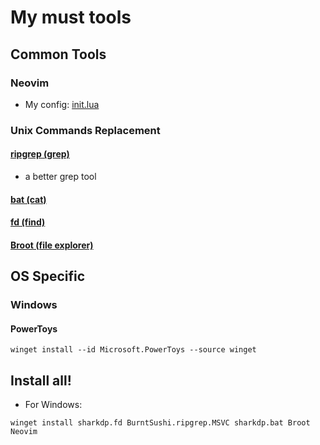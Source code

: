 # My must tools
## Common Tools

### Neovim
- My config: [init.lua](https://github.com/T1mberland/init.lua)

### Unix Commands Replacement
#### [ripgrep (grep)](https://github.com/BurntSushi/ripgrep)
- a better grep tool

#### [bat (cat)](https://github.com/sharkdp/bat)

#### [fd (find)](https://github.com/sharkdp/fd)

#### [Broot (file explorer)]()

## OS Specific
### Windows
#### PowerToys

```
winget install --id Microsoft.PowerToys --source winget
```

## Install all!

- For Windows:
```
winget install sharkdp.fd BurntSushi.ripgrep.MSVC sharkdp.bat Broot Neovim
```

